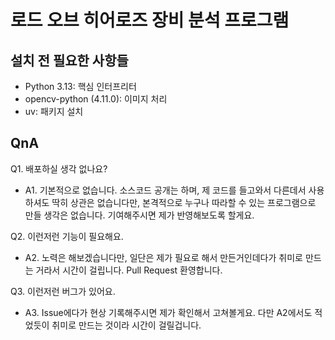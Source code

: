 # 로드 오브 히어로즈 장비 분석 프로그램

## 설치 전 필요한 사항들

- Python 3.13: 핵심 인터프리터
- opencv-python (4.11.0): 이미지 처리
- uv: 패키지 설치

## QnA
Q1. 배포하실 생각 없나요?
- A1. 기본적으로 없습니다. 소스코드 공개는 하며, 제 코드를 들고와서 다른데서 사용하셔도 딱히 상관은 없습니다만, 본격적으로 누구나 따라할 수 있는 프로그램으로 만들 생각은 없습니다. 기여해주시면 제가 반영해보도록 할게요.

Q2. 이런저런 기능이 필요해요.
- A2. 노력은 해보겠습니다만, 일단은 제가 필요로 해서 만든거인데다가 취미로 만드는 거라서 시간이 걸립니다. Pull Request 환영합니다.

Q3. 이런저런 버그가 있어요.
- A3. Issue에다가 현상 기록해주시면 제가 확인해서 고쳐볼게요. 다만 A2에서도 적었듯이 취미로 만드는 것이라 시간이 걸릴겁니다.
